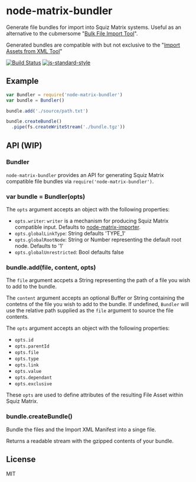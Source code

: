 # node-matrix-bundler

Generate file bundles for import into Squiz Matrix systems. Useful as an alternative
to the cubmersome "[Bulk File Import Tool]".

Generated bundles are compatible with but not exclusive to the "[Import Assets from XML Tool]" 

[![Build Status](https://travis-ci.org/joshgillies/node-matrix-bundler.svg)](https://travis-ci.org/joshgillies/node-matrix-bundler)
[![js-standard-style](https://img.shields.io/badge/code%20style-standard-brightgreen.svg?style=flat)](https://github.com/feross/standard)

## Example

```js
var Bundler = require('node-matrix-bundler')
var bundle = Bundler()

bundle.add('./source/path.txt')

bundle.createBundle()
  .pipe(fs.createWriteStream('./bundle.tgz'))
```

## API (WIP)

### Bundler

`node-matrix-bundler` provides an API for generating Squiz Matrix compatible file bundles via `require('node-matrix-bundler')`.

### var bundle = Bundler(opts)

The `opts` argument accepts an object with the following properties:

  * `opts.writer`: `writer` is a mechanism for producing Squiz Matrix compatible input. Defaults to [node-matrix-importer].
  * `opts.globalLinkType`: String defaults 'TYPE_1'
  * `opts.globalRootNode`: String or Number representing the default root node. Defaults to '1'
  * `opts.globalUnrestricted`: Bool defaults false

### bundle.add(file, content, opts)

The `file` argument accpets a String representing the path of a file you wish to add to the bundle.

The `content` argument accepts an optional Buffer or String containing the contetns of the file
you wish to add to the bundle. If undefined, `Bundler` will use the relative path
supplied as the `file` argument to source the file contents.

The `opts` argument accepts an object with the following properties:

  * `opts.id`
  * `opts.parentId`
  * `opts.file`
  * `opts.type`
  * `opts.link`
  * `opts.value`
  * `opts.dependant`
  * `opts.exclusive`

These `opts` are used to define attributes of the resulting File Asset within Squiz Matrix.

### bundle.createBundle()

Bundle the files and the Import XML Manifest into a singe file.

Returns a readable stream with the gzipped contents of your bundle.

## License

MIT

[node-matrix-importer]: https://github.com/joshgillies/node-matrix-importer
[Bulk File Import Tool]: http://manuals.matrix.squizsuite.net/tools/chapters/bulk-file-import-tool
[Import Assets from XML Tool]: http://manuals.matrix.squizsuite.net/tools/chapters/import-assets-from-xml-tool
